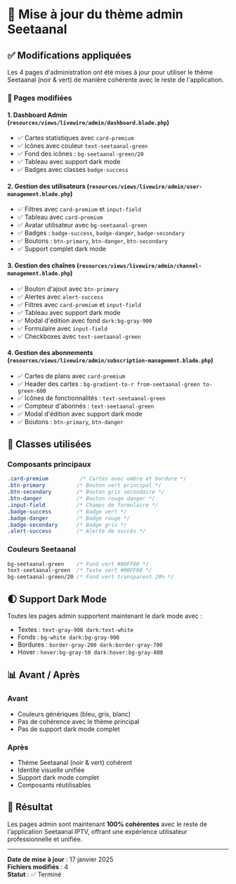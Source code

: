 # 🎨 Mise à jour du thème admin Seetaanal

## ✅ Modifications appliquées

Les 4 pages d'administration ont été mises à jour pour utiliser le thème Seetaanal (noir & vert) de manière cohérente avec le reste de l'application.

### 📄 Pages modifiées

#### 1. **Dashboard Admin** (`resources/views/livewire/admin/dashboard.blade.php`)
- ✅ Cartes statistiques avec `card-premium`
- ✅ Icônes avec couleur `text-seetaanal-green`
- ✅ Fond des icônes : `bg-seetaanal-green/20`
- ✅ Tableau avec support dark mode
- ✅ Badges avec classes `badge-success`

#### 2. **Gestion des utilisateurs** (`resources/views/livewire/admin/user-management.blade.php`)
- ✅ Filtres avec `card-premium` et `input-field`
- ✅ Tableau avec `card-premium`
- ✅ Avatar utilisateur avec `bg-seetaanal-green`
- ✅ Badges : `badge-success`, `badge-danger`, `badge-secondary`
- ✅ Boutons : `btn-primary`, `btn-danger`, `btn-secondary`
- ✅ Support complet dark mode

#### 3. **Gestion des chaînes** (`resources/views/livewire/admin/channel-management.blade.php`)
- ✅ Bouton d'ajout avec `btn-primary`
- ✅ Alertes avec `alert-success`
- ✅ Filtres avec `card-premium` et `input-field`
- ✅ Tableau avec support dark mode
- ✅ Modal d'édition avec fond `dark:bg-gray-900`
- ✅ Formulaire avec `input-field`
- ✅ Checkboxes avec `text-seetaanal-green`

#### 4. **Gestion des abonnements** (`resources/views/livewire/admin/subscription-management.blade.php`)
- ✅ Cartes de plans avec `card-premium`
- ✅ Header des cartes : `bg-gradient-to-r from-seetaanal-green to-green-600`
- ✅ Icônes de fonctionnalités : `text-seetaanal-green`
- ✅ Compteur d'abonnés : `text-seetaanal-green`
- ✅ Modal d'édition avec support dark mode
- ✅ Boutons : `btn-primary`, `btn-danger`

## 🎨 Classes utilisées

### Composants principaux
```css
.card-premium          /* Cartes avec ombre et bordure */
.btn-primary          /* Bouton vert principal */
.btn-secondary        /* Bouton gris secondaire */
.btn-danger           /* Bouton rouge danger */
.input-field          /* Champs de formulaire */
.badge-success        /* Badge vert */
.badge-danger         /* Badge rouge */
.badge-secondary      /* Badge gris */
.alert-success        /* Alerte de succès */
```

### Couleurs Seetaanal
```css
bg-seetaanal-green    /* Fond vert #00FF00 */
text-seetaanal-green  /* Texte vert #00FF00 */
bg-seetaanal-green/20 /* Fond vert transparent 20% */
```

## 🌓 Support Dark Mode

Toutes les pages admin supportent maintenant le dark mode avec :
- Textes : `text-gray-900 dark:text-white`
- Fonds : `bg-white dark:bg-gray-900`
- Bordures : `border-gray-200 dark:border-gray-700`
- Hover : `hover:bg-gray-50 dark:hover:bg-gray-800`

## 📊 Avant / Après

### Avant
- Couleurs génériques (bleu, gris, blanc)
- Pas de cohérence avec le thème principal
- Pas de support dark mode complet

### Après
- Thème Seetaanal (noir & vert) cohérent
- Identité visuelle unifiée
- Support dark mode complet
- Composants réutilisables

## 🚀 Résultat

Les pages admin sont maintenant **100% cohérentes** avec le reste de l'application Seetaanal IPTV, offrant une expérience utilisateur professionnelle et unifiée.

---

**Date de mise à jour** : 17 janvier 2025  
**Fichiers modifiés** : 4  
**Statut** : ✅ Terminé
